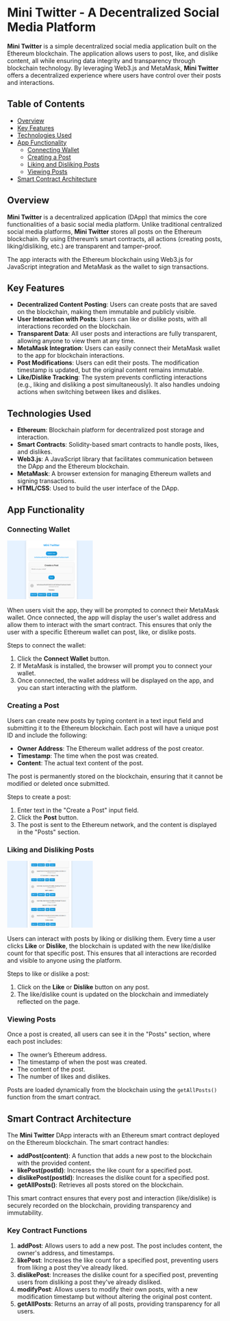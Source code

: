 # Mini Twitter - A Decentralized Social Media Platform

**Mini Twitter** is a simple decentralized social media application built on the Ethereum blockchain. The application allows users to post, like, and dislike content, all while ensuring data integrity and transparency through blockchain technology. By leveraging Web3.js and MetaMask, **Mini Twitter** offers a decentralized experience where users have control over their posts and interactions.

## Table of Contents

- [Overview](#overview)
- [Key Features](#key-features)
- [Technologies Used](#technologies-used)
- [App Functionality](#app-functionality)
  - [Connecting Wallet](#connecting-wallet)
  - [Creating a Post](#creating-a-post)
  - [Liking and Disliking Posts](#liking-and-disliking-posts)
  - [Viewing Posts](#viewing-posts)
- [Smart Contract Architecture](#smart-contract-architecture)

## Overview

**Mini Twitter** is a decentralized application (DApp) that mimics the core functionalities of a basic social media platform. Unlike traditional centralized social media platforms, **Mini Twitter** stores all posts on the Ethereum blockchain. By using Ethereum’s smart contracts, all actions (creating posts, liking/disliking, etc.) are transparent and tamper-proof.

The app interacts with the Ethereum blockchain using Web3.js for JavaScript integration and MetaMask as the wallet to sign transactions.

## Key Features

- **Decentralized Content Posting**: Users can create posts that are saved on the blockchain, making them immutable and publicly visible.
- **User Interaction with Posts**: Users can like or dislike posts, with all interactions recorded on the blockchain.
- **Transparent Data**: All user posts and interactions are fully transparent, allowing anyone to view them at any time.
- **MetaMask Integration**: Users can easily connect their MetaMask wallet to the app for blockchain interactions.
- **Post Modifications**: Users can edit their posts. The modification timestamp is updated, but the original content remains immutable.
- **Like/Dislike Tracking**: The system prevents conflicting interactions (e.g., liking and disliking a post simultaneously). It also handles undoing actions when switching between likes and dislikes.

## Technologies Used

- **Ethereum**: Blockchain platform for decentralized post storage and interaction.
- **Smart Contracts**: Solidity-based smart contracts to handle posts, likes, and dislikes.
- **Web3.js**: A JavaScript library that facilitates communication between the DApp and the Ethereum blockchain.
- **MetaMask**: A browser extension for managing Ethereum wallets and signing transactions.
- **HTML/CSS**: Used to build the user interface of the DApp.

## App Functionality

### Connecting Wallet

<img src="./interface/posts.PNG" width="200"/>

When users visit the app, they will be prompted to connect their MetaMask wallet. Once connected, the app will display the user's wallet address and allow them to interact with the smart contract. This ensures that only the user with a specific Ethereum wallet can post, like, or dislike posts.

Steps to connect the wallet:
1. Click the **Connect Wallet** button.
2. If MetaMask is installed, the browser will prompt you to connect your wallet.
3. Once connected, the wallet address will be displayed on the app, and you can start interacting with the platform.

### Creating a Post

Users can create new posts by typing content in a text input field and submitting it to the Ethereum blockchain. Each post will have a unique post ID and include the following:

- **Owner Address**: The Ethereum wallet address of the post creator.
- **Timestamp**: The time when the post was created.
- **Content**: The actual text content of the post.

The post is permanently stored on the blockchain, ensuring that it cannot be modified or deleted once submitted.

Steps to create a post:
1. Enter text in the "Create a Post" input field.
2. Click the **Post** button.
3. The post is sent to the Ethereum network, and the content is displayed in the "Posts" section.

### Liking and Disliking Posts

<img src="./interface/Feed.PNG" width="200"/>

Users can interact with posts by liking or disliking them. Every time a user clicks **Like** or **Dislike**, the blockchain is updated with the new like/dislike count for that specific post. This ensures that all interactions are recorded and visible to anyone using the platform.

Steps to like or dislike a post:
1. Click on the **Like** or **Dislike** button on any post.
2. The like/dislike count is updated on the blockchain and immediately reflected on the page.

### Viewing Posts

Once a post is created, all users can see it in the "Posts" section, where each post includes:
- The owner’s Ethereum address.
- The timestamp of when the post was created.
- The content of the post.
- The number of likes and dislikes.

Posts are loaded dynamically from the blockchain using the `getAllPosts()` function from the smart contract.

## Smart Contract Architecture

The **Mini Twitter** DApp interacts with an Ethereum smart contract deployed on the Ethereum blockchain. The smart contract handles:

- **addPost(content)**: A function that adds a new post to the blockchain with the provided content.
- **likePost(postId)**: Increases the like count for a specified post.
- **dislikePost(postId)**: Increases the dislike count for a specified post.
- **getAllPosts()**: Retrieves all posts stored on the blockchain.

This smart contract ensures that every post and interaction (like/dislike) is securely recorded on the blockchain, providing transparency and immutability.

### Key Contract Functions

1. **addPost**: Allows users to add a new post. The post includes content, the owner's address, and timestamps.
2. **likePost**: Increases the like count for a specified post, preventing users from liking a post they've already liked.
3. **dislikePost**: Increases the dislike count for a specified post, preventing users from disliking a post they've already disliked.
4. **modifyPost**: Allows users to modify their own posts, with a new modification timestamp but without altering the original post content.
5. **getAllPosts**: Returns an array of all posts, providing transparency for all users.

